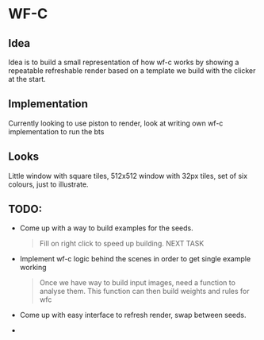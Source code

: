 <!-- vale off -->
# WF-C

## Idea
Idea is to build a small representation of how wf-c works by showing a repeatable refreshable render
based on a template we build with the clicker at the start.

## Implementation
Currently looking to use piston to render, look at writing own wf-c implementation to run the bts

## Looks
Little window with square tiles, 512x512 window with 32px tiles, set of six colours, just to
illustrate.

## TODO:
 - Come up with a way to build examples for the seeds. 
    > Fill on right click to speed up building. NEXT TASK

 - Implement wf-c logic behind the scenes in order to get single example working
    > Once we have way to build input images, need a function to analyse them.
    > This function can then build weights and rules for wfc
 - Come up with easy interface to refresh render, swap between seeds.
 - 
